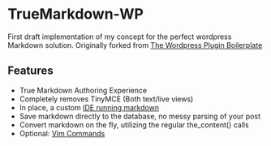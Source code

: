 # TrueMarkdown-WP

First draft implementation of my concept for the perfect wordpress Markdown solution. Originally forked from [The Wordpress Plugin Boilerplate](https://github.com/tommcfarlin/WordPress-Plugin-Boilerplate)

## Features

* True Markdown Authoring Experience
* Completely removes TinyMCE (Both text/live views)
* In place, a custom [IDE running markdown](http://codemirror.net)
* Save markdown directly to the database, no messy parsing of your post
* Convert markdown on the fly, utilizing the regular the_content() calls
* Optional: [Vim Commands](http://codemirror.net/demo/vim.html)

